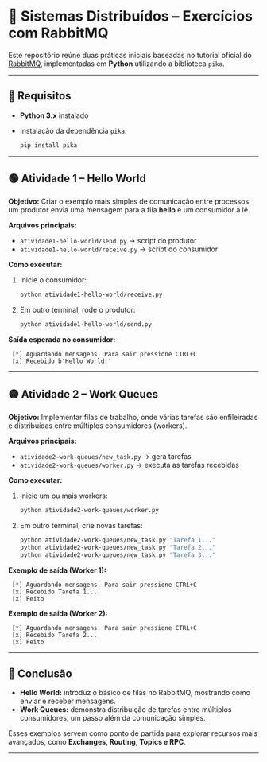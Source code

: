 # 📨 Sistemas Distribuídos – Exercícios com RabbitMQ

Este repositório reúne duas práticas iniciais baseadas no tutorial oficial do [RabbitMQ](https://www.rabbitmq.com/tutorials/), implementadas em **Python** utilizando a biblioteca `pika`.

---

## 🔧 Requisitos

* **Python 3.x** instalado
* Instalação da dependência `pika`:

  ```bash
  pip install pika
  ```

---

## 🟢 Atividade 1 – Hello World

**Objetivo:**
Criar o exemplo mais simples de comunicação entre processos: um produtor envia uma mensagem para a fila **hello** e um consumidor a lê.

**Arquivos principais:**

* `atividade1-hello-world/send.py` → script do produtor
* `atividade1-hello-world/receive.py` → script do consumidor

**Como executar:**

1. Inicie o consumidor:

   ```bash
   python atividade1-hello-world/receive.py
   ```
2. Em outro terminal, rode o produtor:

   ```bash
   python atividade1-hello-world/send.py
   ```

**Saída esperada no consumidor:**

```
 [*] Aguardando mensagens. Para sair pressione CTRL+C
 [x] Recebido b'Hello World!'
```

---

## 🟡 Atividade 2 – Work Queues

**Objetivo:**
Implementar filas de trabalho, onde várias tarefas são enfileiradas e distribuídas entre múltiplos consumidores (workers).

**Arquivos principais:**

* `atividade2-work-queues/new_task.py` → gera tarefas
* `atividade2-work-queues/worker.py` → executa as tarefas recebidas

**Como executar:**

1. Inicie um ou mais workers:

   ```bash
   python atividade2-work-queues/worker.py
   ```
2. Em outro terminal, crie novas tarefas:

   ```bash
   python atividade2-work-queues/new_task.py "Tarefa 1..."
   python atividade2-work-queues/new_task.py "Tarefa 2..."
   python atividade2-work-queues/new_task.py "Tarefa 3..."
   ```

**Exemplo de saída (Worker 1):**

```
 [*] Aguardando mensagens. Para sair pressione CTRL+C
 [x] Recebido Tarefa 1...
 [x] Feito
```

**Exemplo de saída (Worker 2):**

```
 [*] Aguardando mensagens. Para sair pressione CTRL+C
 [x] Recebido Tarefa 2...
 [x] Feito
```

---

## 📖 Conclusão

* **Hello World:** introduz o básico de filas no RabbitMQ, mostrando como enviar e receber mensagens.
* **Work Queues:** demonstra distribuição de tarefas entre múltiplos consumidores, um passo além da comunicação simples.

Esses exemplos servem como ponto de partida para explorar recursos mais avançados, como **Exchanges, Routing, Topics e RPC**.

---

